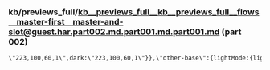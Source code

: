 ### kb/previews_full/kb__previews_full__kb__previews_full__flows__master-first__master-and-slot@guest.har.part002.md.part001.md.part001.md (part 002)

```md
\"223,100,60,1\",dark:\"223,100,60,1\"}},\"other-base\":{lightMode:{light:\"0,0,95,1\",lighter:\"0,0,95,1\",bright:\"0,0,95,1\"
```

```
